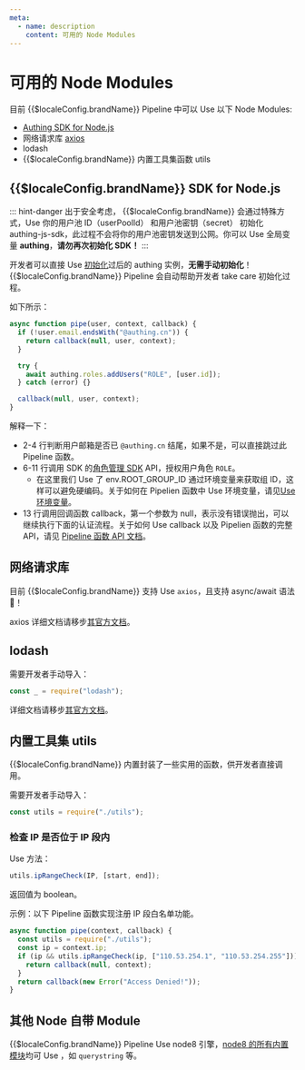 ```yaml
---
meta:
  - name: description
    content: 可用的 Node Modules
---
```


# 可用的 Node Modules

<LastUpdated/>

目前 {{$localeConfig.brandName}} Pipeline 中可以 Use 以下 Node Modules:

- [Authing SDK for Node.js](https://github.com/Authing/authing.js)
- 网络请求库 [axios](https://github.com/axios/axios)
- lodash
- {{$localeConfig.brandName}} 内置工具集函数 utils

## {{$localeConfig.brandName}} SDK for Node.js

::: hint-danger
出于安全考虑， {{$localeConfig.brandName}} 会通过特殊方式，Use 你的用户池 ID（userPoolId） 和用户池密钥（secret） 初始化 authing-js-sdk，此过程不会将你的用户池密钥发送到公网。你可以 Use 全局变量 **authing**，**请勿再次初始化 SDK！**
:::

开发者可以直接 Use [初始化](/reference/sdk-for-node/README.md)过后的 authing 实例，**无需手动初始化**！{{$localeConfig.brandName}} Pipeline 会自动帮助开发者 take care 初始化过程。

如下所示：

```js
async function pipe(user, context, callback) {
  if (!user.email.endsWith("@authing.cn")) {
    return callback(null, user, context);
  }

  try {
    await authing.roles.addUsers("ROLE", [user.id]);
  } catch (error) {}

  callback(null, user, context);
}
```

解释一下：

- 2-4 行判断用户邮箱是否已 `@authing.cn` 结尾，如果不是，可以直接跳过此 Pipeline 函数。
- 6-11 行调用 SDK 的[角色管理 SDK](/en/reference/sdk-for-node/management/RolesManagementClient.md#添加用户) API，授权用户角色 `ROLE`。
  - 在这里我们 Use 了 env.ROOT_GROUP_ID 通过环境变量来获取组 ID，这样可以避免硬编码。关于如何在 Pipelien 函数中 Use 环境变量，请见[Use 环境变量](env.md)。
- 13 行调用回调函数 callback，第一个参数为 null，表示没有错误抛出，可以继续执行下面的认证流程。关于如何 Use callback 以及 Pipelien 函数的完整 API，请见 [Pipeline 函数 API 文档](pipeline-function-api-doc.md)。

## 网络请求库

目前 {{$localeConfig.brandName}} 支持 Use `axios`，且支持 async/await 语法 🚀！

axios 详细文档请移步[其官方文档](https://github.com/axios/axios)。

## lodash

需要开发者手动导入：

```js
const _ = require("lodash");
```

详细文档请移步[其官方文档](https://lodash.com/docs/)。

## 内置工具集 utils

{{$localeConfig.brandName}} 内置封装了一些实用的函数，供开发者直接调用。

需要开发者手动导入：

```js
const utils = require("./utils");
```

### 检查 IP 是否位于 IP 段内 <a id="iprangecheck"></a>

Use 方法：

```js
utils.ipRangeCheck(IP, [start, end]);
```

返回值为 boolean。

示例：以下 Pipeline 函数实现注册 IP 段白名单功能。

```js
async function pipe(context, callback) {
  const utils = require("./utils");
  const ip = context.ip;
  if (ip && utils.ipRangeCheck(ip, ["110.53.254.1", "110.53.254.255"])) {
    return callback(null, context);
  }
  return callback(new Error("Access Denied!"));
}
```

## 其他 Node 自带 Module

{{$localeConfig.brandName}} Pipeline Use node8 引擎，[node8 的所有内置模块](https://nodejs.org/dist/v8.17.0/docs/api/documentation.html)均可 Use ，如 `querystring` 等。
